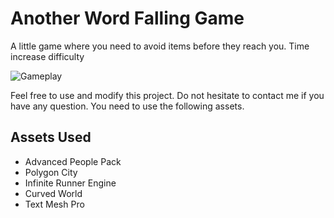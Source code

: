 # Another Word Falling Game

A little game where you need to avoid items before they reach you. Time increase difficulty 

![Gameplay](https://imgur.com/wt1ud9S.gif)

Feel free to use and modify this project. 
Do not hesitate to contact me if you have any question.
You need to use the following assets.

## Assets Used

 - Advanced People Pack
 - Polygon City
 - Infinite Runner Engine
 - Curved World
 - Text Mesh Pro
